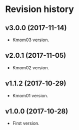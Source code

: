 Revision history
=======================================

v3.0.0 (2017-11-14)
---------------------------------------
* Kmom03 version.

v2.0.1 (2017-11-05)
---------------------------------------
* Kmom02 version.

v1.1.2 (2017-10-29)
---------------------------------------
* Kmom01 version.

v1.0.0 (2017-10-28)
---------------------------------------

* First version.